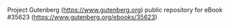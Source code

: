 Project Gutenberg (https://www.gutenberg.org) public repository for eBook #35623 (https://www.gutenberg.org/ebooks/35623)
